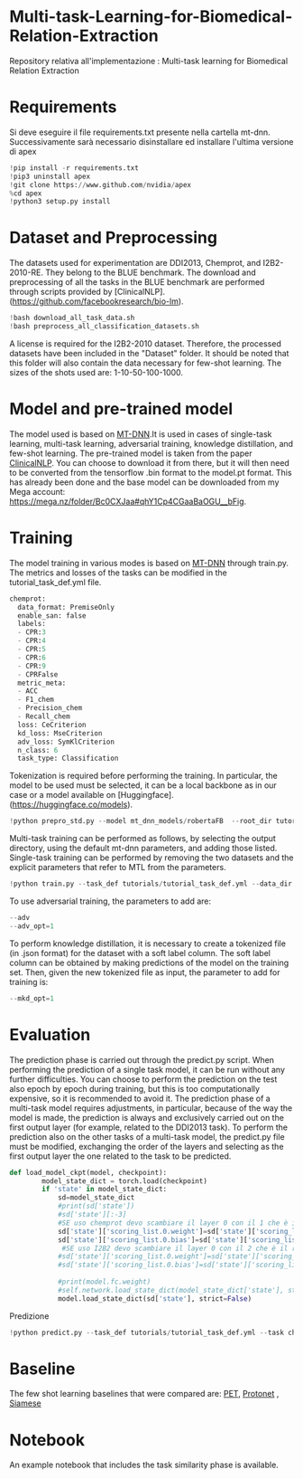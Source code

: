 # Multi-task-Learning-for-Biomedical-Relation-Extraction
Repository relativa all'implementazione : Multi-task learning for Biomedical Relation Extraction
# Requirements
Si deve eseguire il file requirements.txt presente nella cartella mt-dnn. Successivamente sarà necessario disinstallare ed installare l'ultima versione di apex
```python
!pip install -r requirements.txt
!pip3 uninstall apex
!git clone https://www.github.com/nvidia/apex
%cd apex
!python3 setup.py install
```
# Dataset and Preprocessing
The datasets used for experimentation are DDI2013, Chemprot, and I2B2-2010-RE. They belong to the BLUE benchmark. The download and preprocessing of all the tasks in the BLUE benchmark are performed through scripts provided by [ClinicalNLP].(https://github.com/facebookresearch/bio-lm). 
```python
!bash download_all_task_data.sh
!bash preprocess_all_classification_datasets.sh
```
A license is required for the I2B2-2010 dataset. Therefore, the processed datasets have been included in the "Dataset" folder. It should be noted that this folder will also contain the data necessary for few-shot learning. The sizes of the shots used are: 1-10-50-100-1000.
# Model and pre-trained model
The model used is based on [MT-DNN](https://github.com/namisan/mt-dnn).It is used in cases of single-task learning, multi-task learning, adversarial training, knowledge distillation, and few-shot learning.
The pre-trained model is taken from the paper [ClinicalNLP](https://github.com/facebookresearch/bio-lm). You can choose to download it from there, but it will then need to be converted from the tensorflow .bin format to the model.pt format. This has already been done and the base model can be downloaded from my Mega account: https://mega.nz/folder/Bc0CXJaa#qhY1Cp4CGaaBaOGU__bFig.
# Training
The model training in various modes is based on [MT-DNN](https://github.com/namisan/mt-dnn) through train.py. The metrics and losses of the tasks can be modified in the tutorial_task_def.yml file.
```python
chemprot:
  data_format: PremiseOnly
  enable_san: false
  labels:
  - CPR:3
  - CPR:4
  - CPR:5
  - CPR:6
  - CPR:9
  - CPRFalse
  metric_meta:
  - ACC
  - F1_chem
  - Precision_chem
  - Recall_chem
  loss: CeCriterion
  kd_loss: MseCriterion
  adv_loss: SymKlCriterion
  n_class: 6
  task_type: Classification 
```
Tokenization is required before performing the training. In particular, the model to be used must be selected, it can be a local backbone as in our case or a model available on [Huggingface].(https://huggingface.co/models). 
```python
!python prepro_std.py --model mt_dnn_models/robertaFB  --root_dir tutorials/ --task_def tutorials/tutorial_task_def.yml
```
Multi-task training can be performed as follows, by selecting the output directory, using the default mt-dnn parameters, and adding those listed. Single-task training can be performed by removing the two datasets and the explicit parameters that refer to MTL from the parameters.
```python
!python train.py --task_def tutorials/tutorial_task_def.yml --data_dir tutorials/mt_dnn_models/robertaFB   --train_datasets ddi2013,chemprot,i2b2 --test_datasets ddi2013,chemprot,i2b2 --epochs=10 --batch_size=8 --bert_model_type="roberta"  --encoder_type=2  --output_dir="Addestramento" --init_checkpoint="mt_dnn_models/robertaFB" --grad_clipping=1.0 --adam_eps=1e-7  --seed=2010 --mtl_opt=1  #--model_ckpt="SingleI2B2SEED2010/model_2.pt" --resume
```
To use adversarial training, the parameters to add are:
```python
--adv
--adv_opt=1 
```
To perform knowledge distillation, it is necessary to create a tokenized file (in .json format) for the dataset with a soft label column. The soft label column can be obtained by making predictions of the model on the training set. Then, given the new tokenized file as input, the parameter to add for training is:
```python
--mkd_opt=1
```
# Evaluation
The prediction phase is carried out through the predict.py script. When performing the prediction of a single task model, it can be run without any further difficulties. You can choose to perform the prediction on the test also epoch by epoch during training, but this is too computationally expensive, so it is recommended to avoid it. The prediction phase of a multi-task model requires adjustments, in particular, because of the way the model is made, the prediction is always and exclusively carried out on the first output layer (for example, related to the DDI2013 task). To perform the prediction also on the other tasks of a multi-task model, the predict.py file must be modified, exchanging the order of the layers and selecting as the first output layer the one related to the task to be predicted.
```python
def load_model_ckpt(model, checkpoint):
        model_state_dict = torch.load(checkpoint)
        if 'state' in model_state_dict:
            sd=model_state_dict
            #print(sd['state'])
            #sd['state'][:-3]
            #SE uso chemprot devo scambiare il layer 0 con il 1 che è il rispettivo layer in MTDNN
            sd['state']['scoring_list.0.weight']=sd['state']['scoring_list.1.weight']
            sd['state']['scoring_list.0.bias']=sd['state']['scoring_list.1.bias']
             #SE uso I2B2 devo scambiare il layer 0 con il 2 che è il rispettivo layer in MTDNN
            #sd['state']['scoring_list.0.weight']=sd['state']['scoring_list.2.weight']
            #sd['state']['scoring_list.0.bias']=sd['state']['scoring_list.2.bias']
            
            #print(model.fc.weight)
            #self.network.load_state_dict(model_state_dict['state'], strict=False)
            model.load_state_dict(sd['state'], strict=False)
```
Predizione
```python
!python predict.py --task_def tutorials/tutorial_task_def.yml --task chemprot --task_id=0 --prep_input="tutorials/robertaFB/chemprot_train.json" --score="ScoreEsempio.txt"  --model_checkpoint="MTLEsempio/model_9.pt" --checkpoint="ChemprotSingleF2000/model_9.pt"  --with_label
```
# Baseline 
The few shot learning baselines that were compared are:  [PET](https://github.com/timoschick/pet),  [Protonet](https://github.com/jingyuanz/protonet-bert-text-classification) , [Siamese](https://github.com/subhasisj/Few-Shot-Learning)
# Notebook
An example notebook that includes the task similarity phase is available.
